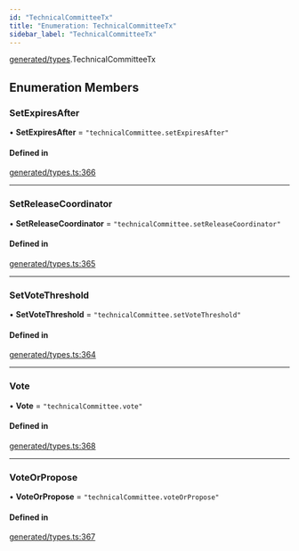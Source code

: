```yaml
---
id: "TechnicalCommitteeTx"
title: "Enumeration: TechnicalCommitteeTx"
sidebar_label: "TechnicalCommitteeTx"
---
```


[generated/types](../../../../modules/Generated/Types/Types.md).TechnicalCommitteeTx

## Enumeration Members

### SetExpiresAfter

• **SetExpiresAfter** = ``"technicalCommittee.setExpiresAfter"``

#### Defined in

[generated/types.ts:366](https://github.com/PolymeshAssociation/polymesh-sdk/blob/8a9e72221/src/generated/types.ts#L366)

___

### SetReleaseCoordinator

• **SetReleaseCoordinator** = ``"technicalCommittee.setReleaseCoordinator"``

#### Defined in

[generated/types.ts:365](https://github.com/PolymeshAssociation/polymesh-sdk/blob/8a9e72221/src/generated/types.ts#L365)

___

### SetVoteThreshold

• **SetVoteThreshold** = ``"technicalCommittee.setVoteThreshold"``

#### Defined in

[generated/types.ts:364](https://github.com/PolymeshAssociation/polymesh-sdk/blob/8a9e72221/src/generated/types.ts#L364)

___

### Vote

• **Vote** = ``"technicalCommittee.vote"``

#### Defined in

[generated/types.ts:368](https://github.com/PolymeshAssociation/polymesh-sdk/blob/8a9e72221/src/generated/types.ts#L368)

___

### VoteOrPropose

• **VoteOrPropose** = ``"technicalCommittee.voteOrPropose"``

#### Defined in

[generated/types.ts:367](https://github.com/PolymeshAssociation/polymesh-sdk/blob/8a9e72221/src/generated/types.ts#L367)
